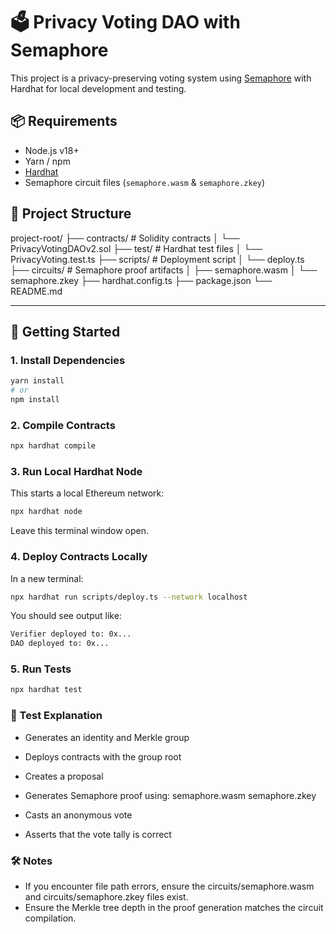 # 🗳️ Privacy Voting DAO with Semaphore

This project is a privacy-preserving voting system using [Semaphore](https://semaphore.appliedzkp.org/) with Hardhat for local development and testing.

## 📦 Requirements

- Node.js v18+
- Yarn / npm
- [Hardhat](https://hardhat.org/)
- Semaphore circuit files (`semaphore.wasm` & `semaphore.zkey`)

## 📁 Project Structure

project-root/
├── contracts/ # Solidity contracts
│ └── PrivacyVotingDAOv2.sol
├── test/ # Hardhat test files
│ └── PrivacyVoting.test.ts
├── scripts/ # Deployment script
│ └── deploy.ts
├── circuits/ # Semaphore proof artifacts
│ ├── semaphore.wasm
│ └── semaphore.zkey
├── hardhat.config.ts
├── package.json
└── README.md

---

## 🚀 Getting Started

### 1. Install Dependencies

```bash
yarn install
# or
npm install
```

### 2. Compile Contracts

```bash
npx hardhat compile
```

### 3. Run Local Hardhat Node

This starts a local Ethereum network:

```bash
npx hardhat node
```

Leave this terminal window open.

### 4. Deploy Contracts Locally

In a new terminal:

```bash
npx hardhat run scripts/deploy.ts --network localhost
```

You should see output like:

```bash
Verifier deployed to: 0x...
DAO deployed to: 0x...
```

### 5. Run Tests

```bash
npx hardhat test
```

### 🧪 Test Explanation

- Generates an identity and Merkle group
- Deploys contracts with the group root
- Creates a proposal
- Generates Semaphore proof using:
  semaphore.wasm
  semaphore.zkey

- Casts an anonymous vote
- Asserts that the vote tally is correct

### 🛠 Notes

- If you encounter file path errors, ensure the circuits/semaphore.wasm and circuits/semaphore.zkey files exist.
- Ensure the Merkle tree depth in the proof generation matches the circuit compilation.
